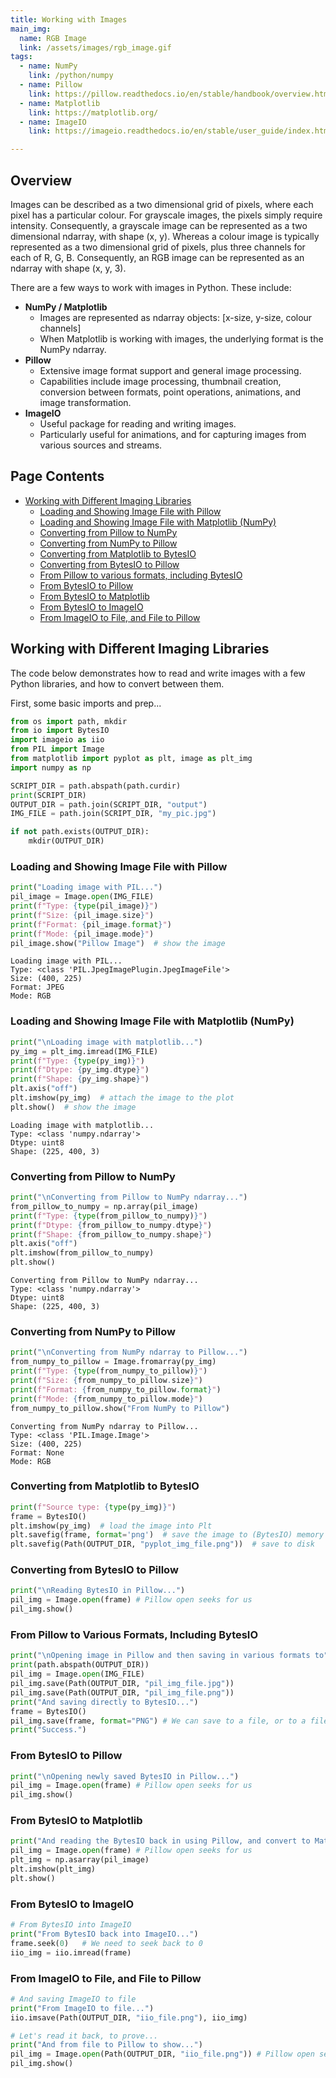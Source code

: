 ```yaml
---
title: Working with Images
main_img:
  name: RGB Image
  link: /assets/images/rgb_image.gif
tags: 
  - name: NumPy
    link: /python/numpy
  - name: Pillow
    link: https://pillow.readthedocs.io/en/stable/handbook/overview.html
  - name: Matplotlib
    link: https://matplotlib.org/
  - name: ImageIO
    link: https://imageio.readthedocs.io/en/stable/user_guide/index.html    

---
```

## Overview

Images can be described as a two dimensional grid of pixels, where each pixel has a particular colour.  For grayscale images, the pixels simply require intensity.  Consequently, a grayscale image can be represented as a two dimensional ndarray, with shape (x, y).
Whereas a colour image is typically represented as a two dimensional grid of pixels, plus three channels for each of R, G, B.  Consequently, an RGB image can be represented as an ndarray with shape (x, y, 3).

There are a few ways to work with images in Python. These include:

- **NumPy / Matplotlib**
  - Images are represented as ndarray objects: [x-size, y-size, colour channels]
  - When Matplotlib is working with images, the underlying format is the NumPy ndarray.
- **Pillow**
  - Extensive image format support and general image processing.
  - Capabilities include image processing, thumbnail creation, conversion between formats, point operations, animations, and image transformation.
- **ImageIO**
  - Useful package for reading and writing images.
  - Particularly useful for animations, and for capturing images from various sources and streams.

## Page Contents

- [Working with Different Imaging Libraries](#working-with-different-imaging-libraries)
  - [Loading and Showing Image File with Pillow](#loading-and-showing-image-file-with-pillow)
  - [Loading and Showing Image File with Matplotlib (NumPy)](#loading-and-showing-image-file-with-matplotlib-numpy)
  - [Converting from Pillow to NumPy](#converting-from-pillow-to-numpy)
  - [Converting from NumPy to Pillow](#converting-from-numpy-to-pillow)
  - [Converting from Matplotlib to BytesIO](#converting-from-matplotlib-to-bytesio)
  - [Converting from BytesIO to Pillow](#converting-from-bytesio-to-pillow)
  - [From Pillow to various formats, including BytesIO](#from-pillow-to-various-formats-including-bytesio)
  - [From BytesIO to Pillow](#from-bytesio-to-pillow)
  - [From BytesIO to Matplotlib](#from-bytesio-to-matplotlib)
  - [From BytesIO to ImageIO](#from-bytesio-to-imageio)
  - [From ImageIO to File, and File to Pillow](#from-imageio-to-file-and-file-to-pillow)

## Working with Different Imaging Libraries

The code below demonstrates how to read and write images with a few Python libraries, and how to convert between them.

First, some basic imports and prep...

```python
from os import path, mkdir
from io import BytesIO
import imageio as iio
from PIL import Image
from matplotlib import pyplot as plt, image as plt_img
import numpy as np

SCRIPT_DIR = path.abspath(path.curdir)
print(SCRIPT_DIR)
OUTPUT_DIR = path.join(SCRIPT_DIR, "output")
IMG_FILE = path.join(SCRIPT_DIR, "my_pic.jpg")

if not path.exists(OUTPUT_DIR):
    mkdir(OUTPUT_DIR)
```

### Loading and Showing Image File with Pillow

```python
print("Loading image with PIL...")
pil_image = Image.open(IMG_FILE)
print(f"Type: {type(pil_image)}")
print(f"Size: {pil_image.size}")
print(f"Format: {pil_image.format}")
print(f"Mode: {pil_image.mode}")
pil_image.show("Pillow Image")  # show the image
```

```
Loading image with PIL...
Type: <class 'PIL.JpegImagePlugin.JpegImageFile'>
Size: (400, 225)
Format: JPEG
Mode: RGB
```

### Loading and Showing Image File with Matplotlib (NumPy)

```python
print("\nLoading image with matplotlib...")
py_img = plt_img.imread(IMG_FILE)
print(f"Type: {type(py_img)}")
print(f"Dtype: {py_img.dtype}")
print(f"Shape: {py_img.shape}")
plt.axis("off")
plt.imshow(py_img)  # attach the image to the plot
plt.show()  # show the image
```

```text
Loading image with matplotlib...
Type: <class 'numpy.ndarray'>
Dtype: uint8
Shape: (225, 400, 3)
```

### Converting from Pillow to NumPy

```python
print("\nConverting from Pillow to NumPy ndarray...")
from_pillow_to_numpy = np.array(pil_image)
print(f"Type: {type(from_pillow_to_numpy)}")
print(f"Dtype: {from_pillow_to_numpy.dtype}")
print(f"Shape: {from_pillow_to_numpy.shape}")
plt.axis("off")
plt.imshow(from_pillow_to_numpy)
plt.show()
```

```text
Converting from Pillow to NumPy ndarray...
Type: <class 'numpy.ndarray'>
Dtype: uint8
Shape: (225, 400, 3)
```

### Converting from NumPy to Pillow

```python
print("\nConverting from NumPy ndarray to Pillow...")
from_numpy_to_pillow = Image.fromarray(py_img)
print(f"Type: {type(from_numpy_to_pillow)}")
print(f"Size: {from_numpy_to_pillow.size}")
print(f"Format: {from_numpy_to_pillow.format}")
print(f"Mode: {from_numpy_to_pillow.mode}")
from_numpy_to_pillow.show("From NumPy to Pillow")
```

```text
Converting from NumPy ndarray to Pillow...
Type: <class 'PIL.Image.Image'>
Size: (400, 225)
Format: None
Mode: RGB
```

### Converting from Matplotlib to BytesIO

```python
print(f"Source type: {type(py_img)}")
frame = BytesIO()
plt.imshow(py_img)  # load the image into Plt
plt.savefig(frame, format='png')  # save the image to (BytesIO) memory
plt.savefig(Path(OUTPUT_DIR, "pyplot_img_file.png"))  # save to disk
```

### Converting from BytesIO to Pillow

```python
print("\nReading BytesIO in Pillow...")
pil_img = Image.open(frame) # Pillow open seeks for us
pil_img.show()
```

### From Pillow to Various Formats, Including BytesIO

```python
print("\nOpening image in Pillow and then saving in various formats to")
print(path.abspath(OUTPUT_DIR))
pil_img = Image.open(IMG_FILE)
pil_img.save(Path(OUTPUT_DIR, "pil_img_file.jpg"))
pil_img.save(Path(OUTPUT_DIR, "pil_img_file.png"))
print("And saving directly to BytesIO...")
frame = BytesIO()
pil_img.save(frame, format="PNG") # We can save to a file, or to a file-like object, like BytesIO
print("Success.")
```

### From BytesIO to Pillow

```python
print("\nOpening newly saved BytesIO in Pillow...")
pil_img = Image.open(frame) # Pillow open seeks for us
pil_img.show()
```

### From BytesIO to Matplotlib

```python
print("And reading the BytesIO back in using Pillow, and convert to Matplotlib...")
pil_img = Image.open(frame) # Pillow open seeks for us
plt_img = np.asarray(pil_image)
plt.imshow(plt_img)
plt.show()
```

### From BytesIO to ImageIO

```python
# From BytesIO into ImageIO
print("From BytesIO back into ImageIO...")
frame.seek(0)   # We need to seek back to 0
iio_img = iio.imread(frame)
```

### From ImageIO to File, and File to Pillow

```python
# And saving ImageIO to file
print("From ImageIO to file...")
iio.imsave(Path(OUTPUT_DIR, "iio_file.png"), iio_img)

# Let's read it back, to prove...
print("And from file to Pillow to show...")
pil_img = Image.open(Path(OUTPUT_DIR, "iio_file.png")) # Pillow open seeks for us
pil_img.show()
```